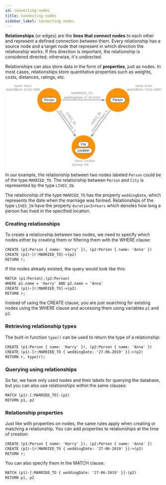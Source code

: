 ```yaml
---
id: connecting-nodes
title: Connecting nodes
sidebar_label: Connecting nodes
---
```


**Relationships** (or edges) are the **lines that connect nodes** to each other
and represent a defined connection between them. Every relationship has a source
node and a target node that represent in which direction the relationship works.
If this direction is important, the relationship is considered directed;
otherwise, it's undirected.

Relationships can also store data in the form of **properties**, just as nodes.
In most cases, relationships store quantitative properties such as weights,
costs, distances, ratings, etc. 

![](data/connecting-nodes/connecting-nodes.png)

In our example, the relationship between two nodes labeled `Person` could be of
the type `MARRIED_TO`. The relationship between `Person` and `City` is
represented by the type `LIVES_IN`.

The relationship of the type `MARRIED_TO` has the property `weddingDate`, which
represents the date when the marriage was formed. Relationships of the type
`LIVES_IN` have the property `durationInYears` which denotes how long a person
has lived in the specified location.

### Creating relationships

To create a relationship between two nodes, we need to specify which nodes
either by creating them or filtering them with the WHERE clause:

```cypher
CREATE (p1:Person { name: 'Harry' }), (p2:Person { name: 'Anna' })
CREATE (p1)-[r:MARRIED_TO]->(p2)
RETURN r;
```

If the nodes already existed, the query would look like this:

```cypher
MATCH (p1:Person),(p2:Person)
WHERE p1.name = 'Harry' AND p2.name = 'Anna'
CREATE (p1)-[r:MARRIED_TO]->(p2)
RETURN r;
```

Instead of using the CREATE clause, you are just searching for existing nodes
using the WHERE clause and accessing them using variables `p1` and `p2`.

### Retrieving relationship types

The built-in function `type()` can be used to return the type of a relationship:

```cypher
CREATE (p1:Person { name: 'Harry' }), (p2:Person { name: 'Anna' })
CREATE (p1)-[r:MARRIED_TO { weddingDate: '27-06-2019' }]->(p2)
RETURN r, type(r);
```

### Querying using relationships

So far, we have only used nodes and their labels for querying the database, but
you can also use relationships within the same clauses:

```cypher
MATCH (p1)-[:MARRIED_TO]-(p2)
RETURN p1, p2
```

### Relationship properties

Just like with properties on nodes, the same rules apply when creating or
matching a relationship. You can add properties to relationships at the time of
creation:

```cypher
CREATE (p1:Person { name: 'Harry' }), (p2:Person { name: 'Anna' })
CREATE (p1)-[r:MARRIED_TO { weddingDate: '27-06-2019' }]->(p2)
RETURN r;
```

You can also specify them in the MATCH clause:

```cypher
MATCH (p1)-[:MARRIED_TO { weddingDate: '27-06-2019' }]-(p2)
RETURN p1, p2
```



